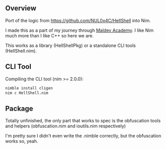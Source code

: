 ## Overview
Port of the logic from https://github.com/NUL0x4C/HellShell into Nim.

I made this as a part of my journey through [Maldev Academy](https://maldevacademy.com/). I like Nim much more than I like C++ so here we are.

This works as a library (HellShellPkg) or a standalone CLI tools (HellShell.nim).

## CLI Tool
Compiling the CLI tool (nim >= 2.0.0):
```sh
nimble install cligen
nim c HellShell.nim
```

## Package
Totally unfinished, the only part that works to spec is the obfuscation tools and helpers (obfuscation.nim and ioutils.nim respectively)

I'm pretty sure I didn't even write the .nimble correctly, but the obfuscation works so, yeah.
